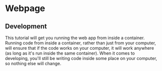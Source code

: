 # Webpage

## Development

This tutorial will get you running the web app from inside a container. Running code from inside a container, rather than just from your computer, will ensure that if the code works on your computer, it will work anywhere (as long as it's run inside the same container). When it comes to developing, you'll still be writing code inside some place on your computer, so nothing else will change.
